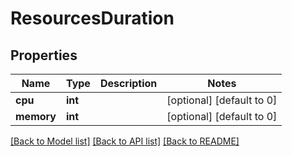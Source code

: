 # ResourcesDuration

## Properties
Name | Type | Description | Notes
------------ | ------------- | ------------- | -------------
**cpu** | **int** |  | [optional] [default to 0]
**memory** | **int** |  | [optional] [default to 0]

[[Back to Model list]](../README.md#documentation-for-models) [[Back to API list]](../README.md#documentation-for-api-endpoints) [[Back to README]](../README.md)


